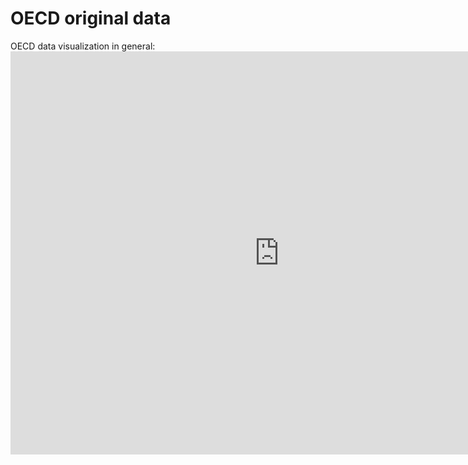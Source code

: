 # OECD original data
OECD data visualization in general: <iframe src="https://data.oecd.org/chart/6Ogb" width="860" height="645" style="border: 0" mozallowfullscreen="true" webkitallowfullscreen="true" allowfullscreen="true"><a href="https://data.oecd.org/chart/6Ogb" target="_blank">OECD Chart: General government debt, Total, % of GDP, Annual, 2021</a></iframe>
